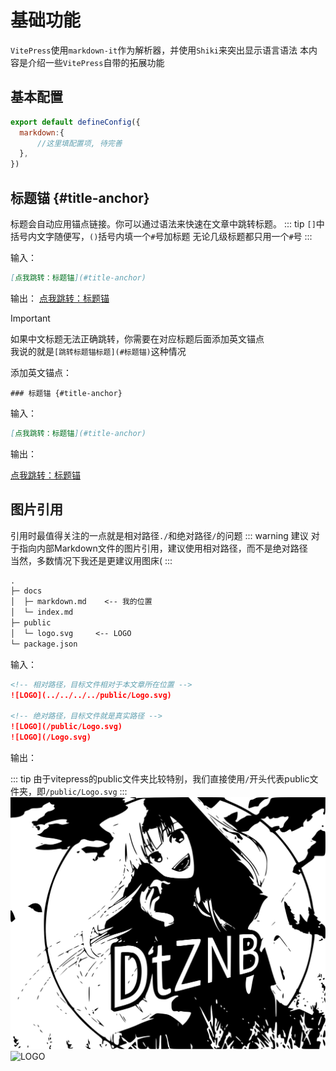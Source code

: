 # 基础功能

`VitePress`使用`markdown-it`作为解析器，并使用`Shiki`来突出显示语言语法
本内容是介绍一些`VitePress`自带的拓展功能

## 基本配置
```js
export default defineConfig({
  markdown:{
      //这里填配置项, 待完善
  },
})
```

## 标题锚 {#title-anchor}
标题会自动应用锚点链接。你可以通过语法来快速在文章中跳转标题。
::: tip
`[]`中括号内文字随便写，`()`括号内填一个`#`号加标题
无论几级标题都只用一个`#`号
:::

输入：
```md
[点我跳转：标题锚](#title-anchor)
```

输出：
[点我跳转：标题锚](#title-anchor)

> [!IMPORTANT]
> 如果中文标题无法正确跳转，你需要在对应标题后面添加英文锚点
> <br>我说的就是`[跳转标题锚标题](#标题锚)`这种情况

 
添加英文锚点：
```
### 标题锚 {#title-anchor}
```
输入：
```md
[点我跳转：标题锚](#title-anchor)
```
输出：

[点我跳转：标题锚](#title-anchor)

## 图片引用
引用时最值得关注的一点就是相对路径`./`和绝对路径`/`的问题
::: warning 建议
对于指向内部Markdown文件的图片引用，建议使用相对路径，而不是绝对路径<br>
当然，多数情况下我还是更建议用图床(
:::

```md
.
├─ docs
│  ├─ markdown.md    <-- 我的位置
│  └─ index.md 
├─ public
│  └─ logo.svg     <-- LOGO
└─ package.json
```

输入：
```md
<!-- 相对路径，目标文件相对于本文章所在位置 -->
![LOGO](../../../../public/Logo.svg)

<!-- 绝对路径，目标文件就是真实路径 -->
![LOGO](/public/Logo.svg)
![LOGO](/Logo.svg)
```

输出：

::: tip
由于vitepress的public文件夹比较特别，我们直接使用`/`开头代表public文件夹，即`/public/Logo.svg`
:::
![LOGO](../../../../public/Logo.svg)
![LOGO](/Logo.svg)
